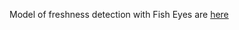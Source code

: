 Model of freshness detection with Fish Eyes are [here](https://drive.google.com/file/d/1m-pMDClOSG5xF2QEfW98IsNNZFqrA6eO/view?usp=sharing)
